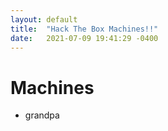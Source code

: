 ```yaml
---
layout: default
title:  "Hack The Box Machines!!"
date:   2021-07-09 19:41:29 -0400
---
```

# Machines

- grandpa